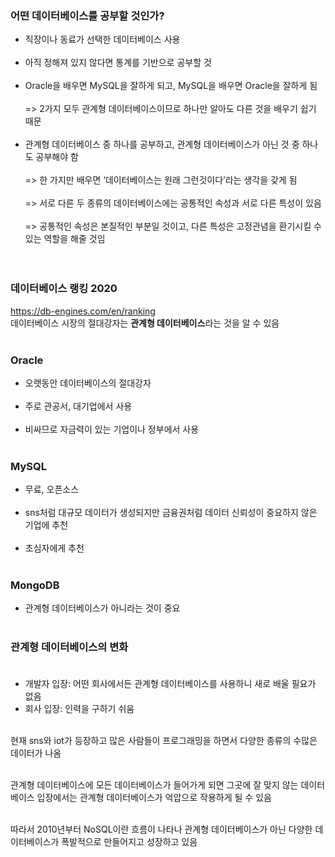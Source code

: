 ### 어떤 데이터베이스를 공부할 것인가?<br>
- 직장이나 동료가 선택한 데이터베이스 사용<br><br>
- 아직 정해져 있지 않다면 통계를 기반으로 공부할 것<br><br>
- Oracle을 배우면 MySQL을 잘하게 되고, MySQL을 배우면 Oracle을 잘하게 됨<br><br>
=> 2가지 모두 관계형 데이터베이스이므로 하나만 알아도 다른 것을 배우기 쉽기 때문<br><br>
- 관계형 데이터베이스 중 하나를 공부하고, 관계형 데이터베이스가 아닌 것 중 하나도 공부해야 함<br><br>
=> 한 가지만 배우면 ‘데이터베이스는 원래 그런것이다’라는 생각을 갖게 됨<br><br>
=> 서로 다른 두 종류의 데이터베이스에는 공통적인 속성과 서로 다른 특성이 있음<br><br>
=> 공통적인 속성은 본질적인 부분일 것이고, 다른 특성은 고정관념을 환기시킬 수 있는 역할을 해줄 것임<br><br><br>

### 데이터베이스 랭킹 2020<br>
<a>https://db-engines.com/en/ranking<a><br>
데이터베이스 시장의 절대강자는 **관계형 데이터베이스**라는 것을 알 수 있음<br><br>



### Oracle<br>
- 오랫동안 데이터베이스의 절대강자<br><br>
- 주로 관공서, 대기업에서 사용<br><br>
- 비싸므로 자금력이 있는 기업이나 정부에서 사용<br><br>


### MySQL<br>
- 무료, 오픈소스<br><br>
- sns처럼 대규모 데이터가 생성되지만 금융권처럼 데이터 신뢰성이 중요하지 않은 기업에 추천<br><br>
- 초심자에게 추천<br><br>

### MongoDB<br>
- 관계형 데이터베이스가 아니라는 것이 중요 <br><br>



### 관계형 데이터베이스의 변화<br><br>

- 개발자 입장: 어떤 회사에서든 관계형 데이터베이스를 사용하니 새로 배울 필요가 없음<br>
- 회사 입장: 인력을 구하기 쉬움<br><br>

현재 sns와 iot가 등장하고 많은 사람들이 프로그래밍을 하면서 다양한 종류의 수많은 데이터가 나옴<br><br>

관계형 데이터베이스에 모든 데이터베이스가 들어가게 되면 그곳에 잘 맞지 않는 데이터베이스 입장에서는 관계형 데이터베이스가 억압으로 작용하게 될 수 있음<br><br>

따라서 2010년부터 NoSQL이란 흐름이 나타나 관계형 데이터베이스가 아닌 다양한 데이터베이스가 폭발적으로 만들어지고 성장하고 있음<br><br>
